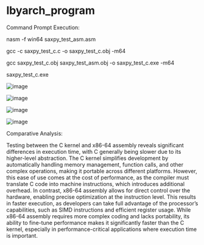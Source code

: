 # lbyarch_program

Command Prompt Execution:

  nasm -f win64 saxpy_test_asm.asm
  
  gcc -c saxpy_test_c.c -o saxpy_test_c.obj -m64
  
  gcc saxpy_test_c.obj saxpy_test_asm.obj -o saxpy_test_c.exe -m64
  
  saxpy_test_c.exe

![image](https://github.com/user-attachments/assets/c13806dd-e273-4a1b-b545-8120035e4b8c)

![image](https://github.com/user-attachments/assets/b4e8f82a-50b3-4f79-b97c-93914983f6ff)

![image](https://github.com/user-attachments/assets/b2472b98-9698-446c-8bfd-6043ca17782c)

![image](https://github.com/user-attachments/assets/30d072d1-f980-4350-b458-35396028d3c8)

Comparative Analysis:

Testing between the C kernel and x86-64 assembly reveals significant differences in execution time, with C generally being slower due to its higher-level abstraction. The C kernel simplifies development by automatically handling memory management, function calls, and other complex operations, making it portable across different platforms. However, this ease of use comes at the cost of performance, as the compiler must translate C code into machine instructions, which introduces additional overhead. In contrast, x86-64 assembly allows for direct control over the hardware, enabling precise optimization at the instruction level. This results in faster execution, as developers can take full advantage of the processor’s capabilities, such as SIMD instructions and efficient register usage. While x86-64 assembly requires more complex coding and lacks portability, its ability to fine-tune performance makes it significantly faster than the C kernel, especially in performance-critical applications where execution time is important.
